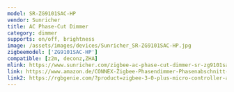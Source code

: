```yaml
---
model: SR-ZG9101SAC-HP
vendor: Sunricher
title: AC Phase-Cut Dimmer
category: dimmer
supports: on/off, brightness
image: /assets/images/devices/Sunricher_SR-ZG9101SAC-HP.jpg
zigbeemodel: ['ZG9101SAC-HP']
compatible: [z2m, deconz,ZHA]
mlink: https://www.sunricher.com/zigbee-ac-phase-cut-dimmer-sr-zg9101sac-hp.html 
link: https://www.amazon.de/CONNEX-Zigbee-Phasendimmer-Phasenabschnitt-Dimmer/dp/B07MC6GB9V
link2: https://rgbgenie.com/?product=zigbee-3-0-plus-micro-controller-and-lamp-module-single-channel-trailing-edge-dimmer
---
```

